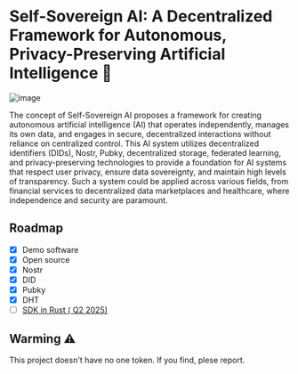 # Self-Sovereign AI: A Decentralized Framework for Autonomous, Privacy-Preserving Artificial Intelligence 🤖

![image](https://github.com/AI-Robotic-Labs/Self-Sovereign-AI/blob/main/image/DALL%C2%B7E-2024-11-18-07.02.png)

The concept of Self-Sovereign AI proposes a framework for creating autonomous artificial intelligence (AI) that operates independently, manages its own data, and engages in secure, decentralized interactions without reliance on centralized control. This AI system utilizes decentralized identifiers (DIDs), Nostr, Pubky, decentralized storage, federated learning, and privacy-preserving technologies to provide a foundation for AI systems that respect user privacy, ensure data sovereignty, and maintain high levels of transparency. Such a system could be applied across various fields, from financial services to decentralized data marketplaces and healthcare, where independence and security are paramount.

## Roadmap

- [x] Demo software
- [x] Open source
- [x] Nostr
- [x] DID
- [x] Pubky
- [x] DHT
- [ ] [SDK in Rust ( Q2 2025)](https://github.com/AI-Robotic-Labs/Self-Sovereign-AI-SDK)

## Warming ⚠️

This project doesn't have no one token. If you find, plese report.
